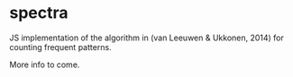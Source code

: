 # spectra
JS implementation of the algorithm in (van Leeuwen &amp; Ukkonen, 2014) for counting frequent patterns.

More info to come.
